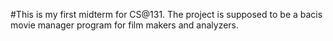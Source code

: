 #This is my first midterm for CS@131. The project is supposed to be a bacis movie manager program for film makers and analyzers.
